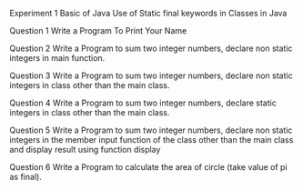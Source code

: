 
<!DOCTYPE html>
<html lang="en">
<head>
    <title>Readme_Experiment_1</title>
</head>
<body>
    <p>Experiment 1 Basic of Java Use of Static final keywords in Classes in Java</p>
    <p>Question 1 Write a  Program To Print Your Name</p>
    <p>Question 2 Write a Program to sum two integer numbers, declare non static integers in main function.</p>
    <p>Question 3 Write a Program to sum two integer numbers, declare non static integers in class other than the main class.</p>
    <p>Question 4 Write a Program to sum two integer numbers, declare static integers in class other than the main  class.</p>
    <p>Question 5 Write a Program to sum two integer numbers, declare non static integers in the member input function of the class other than the main class and display result using function display</p>
    <p>Question 6 Write a Program to calculate the area of circle (take value of pi as final).</p>
</body>
</html>